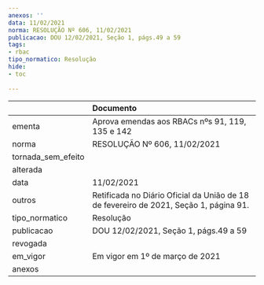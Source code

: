 ```yaml
---
anexos: ''
data: 11/02/2021
norma: RESOLUÇÃO Nº 606, 11/02/2021
publicacao: DOU 12/02/2021, Seção 1, págs.49 a 59
tags:
- rbac
tipo_normatico: Resolução
hide: 
- toc 
 
---
```


|                    | Documento                                                                             |
|:-------------------|:--------------------------------------------------------------------------------------|
| ementa             | Aprova emendas aos RBACs nºs 91, 119, 135 e 142                                       |
| norma              | RESOLUÇÃO Nº 606, 11/02/2021                                                          |
| tornada_sem_efeito |                                                                                       |
| alterada           |                                                                                       |
| data               | 11/02/2021                                                                            |
| outros             | Retificada no Diário Oficial da União de 18 de fevereiro de 2021, Seção 1, página 91. |
| tipo_normatico     | Resolução                                                                             |
| publicacao         | DOU 12/02/2021, Seção 1, págs.49 a 59                                                 |
| revogada           |                                                                                       |
| em_vigor           | Em vigor em 1º de março de 2021                                                       |
| anexos             |                                                                                       |